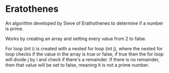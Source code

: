 # Eratothenes

An algorithm developed by Sieve of Erathothenes to determine if a number is prime.

Works by creating an array and setting every value from 2 to false.

For loop (int i) is created with a nested for loop (int j), where the nested for loop checks if the value in the array is true or false, if true then the for loop will divide j by i and check if there's a remainder. If there is no remainder, then that value will be set to false, meaning it is not a prime number.
